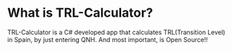 # What is TRL-Calculator?
TRL-Calculator is a C# developed app that calculates TRL(Transition Level) in Spain, by just entering QNH. And most important, is Open Source!!
